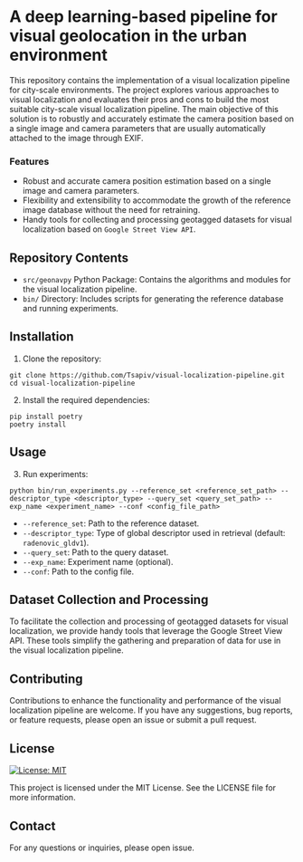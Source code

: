 # A deep learning-based pipeline for visual geolocation in the urban environment

This repository contains the implementation of a visual localization pipeline for city-scale environments. The project explores various approaches to visual localization and evaluates their pros and cons to build the most suitable city-scale visual localization pipeline. The main objective of this solution is to robustly and accurately estimate the camera position based on a single image and camera parameters that are usually automatically attached to the image through EXIF.

### Features
- Robust and accurate camera position estimation based on a single image and camera parameters.
- Flexibility and extensibility to accommodate the growth of the reference image database without the need for retraining.
- Handy tools for collecting and processing geotagged datasets for visual localization based on `Google Street View API`.
## Repository Contents

- `src/geonavpy` Python Package: Contains the algorithms and modules for the visual localization pipeline.
- `bin/` Directory: Includes scripts for generating the reference database and running experiments.

## Installation

1. Clone the repository:
```shell
git clone https://github.com/Tsapiv/visual-localization-pipeline.git
cd visual-localization-pipeline
```
2. Install the required dependencies:
```shell
pip install poetry
poetry install
```

## Usage
3. Run experiments:
```shell
python bin/run_experiments.py --reference_set <reference_set_path> --descriptor_type <descriptor_type> --query_set <query_set_path> --exp_name <experiment_name> --conf <config_file_path>
```
- `--reference_set`: Path to the reference dataset.
- `--descriptor_type`: Type of global descriptor used in retrieval (default: `radenovic_gldv1`).
- `--query_set`: Path to the query dataset.
- `--exp_name`: Experiment name (optional).
- `--conf`: Path to the config file.



## Dataset Collection and Processing
To facilitate the collection and processing of geotagged datasets for visual localization, we provide handy tools that leverage the Google Street View API. These tools simplify the gathering and preparation of data for use in the visual localization pipeline.

## Contributing
Contributions to enhance the functionality and performance of the visual localization pipeline are welcome. If you have any suggestions, bug reports, or feature requests, please open an issue or submit a pull request.

## License
 [![License: MIT](https://img.shields.io/badge/License-MIT-yellow.svg)](https://opensource.org/licenses/MIT)

This project is licensed under the MIT License. See the LICENSE file for more information.

## Contact
For any questions or inquiries, please open issue.
